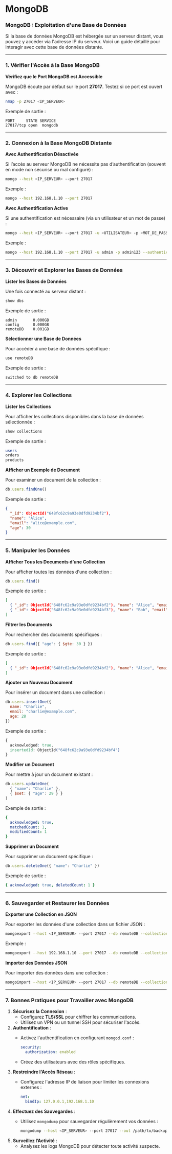 # MongoDB

### MongoDB : Exploitation d'une Base de Données

Si la base de données MongoDB est hébergée sur un serveur distant, vous pouvez y accéder via l'adresse IP du serveur. Voici un guide détaillé pour interagir avec cette base de données distante.

***

### 1. Vérifier l'Accès à la Base MongoDB

**Vérifiez que le Port MongoDB est Accessible**

MongoDB écoute par défaut sur le port **27017**. Testez si ce port est ouvert avec :

```bash
nmap -p 27017 <IP_SERVEUR>
```

Exemple de sortie :

```arduino
PORT     STATE SERVICE
27017/tcp open  mongodb
```

***

### 2. Connexion à la Base MongoDB Distante

**Avec Authentification Désactivée**

Si l’accès au serveur MongoDB ne nécessite pas d’authentification (souvent en mode non sécurisé ou mal configuré) :

```bash
mongo --host <IP_SERVEUR> --port 27017
```

Exemple :

```bash
mongo --host 192.168.1.10 --port 27017
```

**Avec Authentification Active**

Si une authentification est nécessaire (via un utilisateur et un mot de passe) :

```bash
mongo --host <IP_SERVEUR> --port 27017 -u <UTILISATEUR> -p <MOT_DE_PASSE> --authenticationDatabase <BASE_ADMIN>
```

Exemple :

```bash
mongo --host 192.168.1.10 --port 27017 -u admin -p admin123 --authenticationDatabase admin
```

***

### 3. Découvrir et Explorer les Bases de Données

**Lister les Bases de Données**

Une fois connecté au serveur distant :

```javascript
show dbs
```

Exemple de sortie :

```arduino
admin       0.000GB
config      0.000GB
remoteDB    0.001GB
```

**Sélectionner une Base de Données**

Pour accéder à une base de données spécifique :

```javascript
use remoteDB
```

Exemple de sortie :

```css
switched to db remoteDB
```

***

### 4. Explorer les Collections

**Lister les Collections**

Pour afficher les collections disponibles dans la base de données sélectionnée :

```javascript
show collections
```

Exemple de sortie :

```bash
users
orders
products
```

**Afficher un Exemple de Document**

Pour examiner un document de la collection :

```javascript
db.users.findOne()
```

Exemple de sortie :

```json
{
  "_id": ObjectId("648fc62c9a93e0dfd9234bf2"),
  "name": "Alice",
  "email": "alice@example.com",
  "age": 30
}
```

***

### 5. Manipuler les Données

**Afficher Tous les Documents d’une Collection**

Pour afficher toutes les données d'une collection :

```javascript
db.users.find()
```

Exemple de sortie :

```json
[
  { "_id": ObjectId("648fc62c9a93e0dfd9234bf2"), "name": "Alice", "email": "alice@example.com", "age": 30 },
  { "_id": ObjectId("648fc62c9a93e0dfd9234bf3"), "name": "Bob", "email": "bob@example.com", "age": 25 }
]
```

**Filtrer les Documents**

Pour rechercher des documents spécifiques :

```javascript
db.users.find({ "age": { $gte: 30 } })
```

Exemple de sortie :

```json
[
  { "_id": ObjectId("648fc62c9a93e0dfd9234bf2"), "name": "Alice", "email": "alice@example.com", "age": 30 }
]
```

**Ajouter un Nouveau Document**

Pour insérer un document dans une collection :

```javascript
db.users.insertOne({
  name: "Charlie",
  email: "charlie@example.com",
  age: 28
})
```

Exemple de sortie :

```css
{
  acknowledged: true,
  insertedId: ObjectId("648fc62c9a93e0dfd9234bf4")
}
```

**Modifier un Document**

Pour mettre à jour un document existant :

```javascript
db.users.updateOne(
  { "name": "Charlie" },
  { $set: { "age": 29 } }
)
```

Exemple de sortie :

```yaml
{
  acknowledged: true,
  matchedCount: 1,
  modifiedCount: 1
}
```

**Supprimer un Document**

Pour supprimer un document spécifique :

```javascript
db.users.deleteOne({ "name": "Charlie" })
```

Exemple de sortie :

```yaml
{ acknowledged: true, deletedCount: 1 }
```

***

### 6. Sauvegarder et Restaurer les Données

**Exporter une Collection en JSON**

Pour exporter les données d'une collection dans un fichier JSON :

```bash
mongoexport --host <IP_SERVEUR> --port 27017 --db remoteDB --collection users --out users.json
```

Exemple :

```bash
mongoexport --host 192.168.1.10 --port 27017 --db remoteDB --collection users --out users.json
```

**Importer des Données JSON**

Pour importer des données dans une collection :

```bash
mongoimport --host <IP_SERVEUR> --port 27017 --db remoteDB --collection users --file users.json
```

***

### 7. Bonnes Pratiques pour Travailler avec MongoDB

1. **Sécurisez la Connexion** :
   * Configurez **TLS/SSL** pour chiffrer les communications.
   * Utilisez un VPN ou un tunnel SSH pour sécuriser l'accès.
2. **Authentification** :
   *   Activez l'authentification en configurant `mongod.conf` :

       ```yaml
       security:
         authorization: enabled
       ```
   * Créez des utilisateurs avec des rôles spécifiques.
3. **Restreindre l'Accès Réseau** :
   *   Configurez l'adresse IP de liaison pour limiter les connexions externes :

       ```yaml
       net:
         bindIp: 127.0.0.1,192.168.1.10
       ```
4. **Effectuez des Sauvegardes** :
   *   Utilisez `mongodump` pour sauvegarder régulièrement vos données :

       ```bash
       mongodump --host <IP_SERVEUR> --port 27017 --out /path/to/backup
       ```
5. **Surveillez l’Activité** :
   * Analysez les logs MongoDB pour détecter toute activité suspecte.
